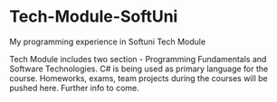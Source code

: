 # Tech-Module-SoftUni
My programming experience in Softuni Tech Module

Tech Module includes two section - Programming Fundamentals and Software Technologies. C# is being used as primary language for the course. Homeworks, exams, team projects during the courses will be pushed here. Further info to come.